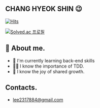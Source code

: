 ## CHANG HYEOK SHIN 😉

[![Hits](https://hits.seeyoufarm.com/api/count/incr/badge.svg?url=https%3A%2F%2Fgithub.com%2Fsds2317884%2Fhit-counter&count_bg=%2379C83D&title_bg=%23555555&icon=&icon_color=%23E7E7E7&title=hits&edge_flat=false)](https://hits.seeyoufarm.com)

[![Solved.ac 프로필](http://mazassumnida.wtf/api/v2/generate_badge?boj=sds2317884)](https://solved.ac/sds2317884/)


## 💬 About me.
* 🌱 I'm currently learning back-end skills
* 🧑‍💻 I know the importance of TDD.
* 🏃 I know the joy of shared growth.

<!-- ## Blog.
- [If you want to visit, here it is!](https://hughs-diary.tistory.com/) -->

## Contacts.
- <a href="mailto:lee2317884@gmail.com">lee2317884@gmail.com</a>

